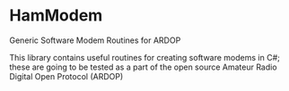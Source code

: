 # HamModem
Generic Software Modem Routines for ARDOP

This library contains useful routines for creating software modems in C#; 
these are going to be tested as a part of the open source 
Amateur Radio Digital Open Protocol (ARDOP)
